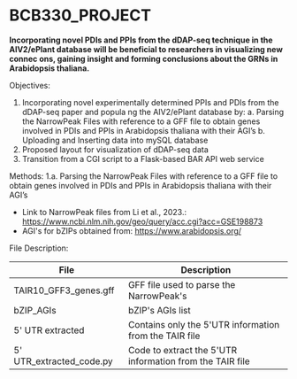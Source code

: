 # BCB330_PROJECT

**Incorporating novel PDIs and PPIs from the dDAP-seq technique in the AIV2/ePlant database will 
be beneficial to researchers in visualizing new connec ons, gaining insight and forming 
conclusions about the GRNs in Arabidopsis thaliana.**

Objectives: 
1.  Incorporating novel experimentally determined PPIs and PDIs from the dDAP-seq paper and 
popula ng the AIV2/ePlant database by: 
a. Parsing the NarrowPeak Files with reference to a GFF file to obtain genes involved in PDIs 
and PPIs in Arabidopsis thaliana with their AGI’s 
b. Uploading and Inserting data into mySQL database 
2. Proposed layout for visualization of dDAP-seq data 
3. Transition from a CGI script to a Flask-based BAR API web service

Methods: 
1.a. Parsing the NarrowPeak Files with reference to a GFF file to obtain genes involved in PDIs 
and PPIs in Arabidopsis thaliana with their AGI’s 

- Link to NarrowPeak files from Li et al., 2023.: https://www.ncbi.nlm.nih.gov/geo/query/acc.cgi?acc=GSE198873
- AGI's for bZIPs obtained from: https://www.arabidopsis.org/

File	Description:

| File  | Description |
| ------------- | ------------- |
| TAIR10_GFF3_genes.gff  | GFF file used to parse the NarrowPeak's|
| bZIP_AGIs  | bZIP's AGIs list|
| 5' UTR extracted | Contains only the 5'UTR information from the TAIR file |
| 5' UTR_extracted_code.py | Code to extract the 5'UTR information from the TAIR file |



